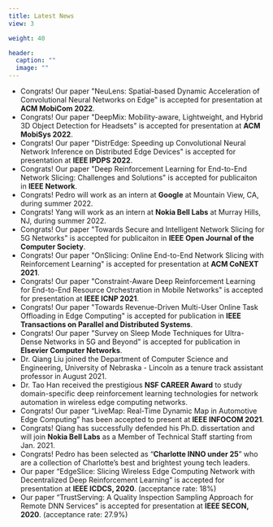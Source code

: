 ```yaml
---
title: Latest News
view: 3

weight: 40

header:
  caption: ""
  image: ""
---
```

- Congrats! Our paper "NeuLens: Spatial-based Dynamic Acceleration of Convolutional Neural Networks on Edge" is accepted for presentation at **ACM MobiCom 2022**.
- Congrats! Our paper "DeepMix: Mobility-aware, Lightweight, and Hybrid 3D Object Detection for Headsets" is accepted for presentation at **ACM MobiSys 2022**.
- Congrats! Our paper "DistrEdge: Speeding up Convolutional Neural Network Inference on Distributed Edge Devices" is accepted for presentation at **IEEE IPDPS 2022**.
- Congrats! Our paper "Deep Reinforcement Learning for End-to-End Network Slicing: Challenges and Solutions" is accepted for publicaiton in **IEEE Network**.
- Congrats! Pedro will work as an intern at **Google** at Mountain View, CA, during summer 2022. 
- Congrats! Yang will work as an intern at **Nokia Bell Labs** at Murray Hills, NJ, during summer 2022. 
- Congrats! Our paper "Towards Secure and Intelligent Network Slicing for 5G Networks" is accepted for publicaiton in **IEEE Open Journal of the Computer Society**. 
- Congrats! Our paper "OnSlicing: Online End-to-End Network Slicing with Reinforcement Learning" is accepted for presentation at **ACM CoNEXT 2021**.
- Congrats! Our paper "Constraint-Aware Deep Reinforcement Learning for End-to-End Resource Orchestration in Mobile Networks" is accepted for presentation at **IEEE ICNP 2021**.
- Congrats! Our paper "Towards Revenue-Driven Multi-User Online Task Offloading in Edge Computing" is accepted for publication in **IEEE Transactions on Parallel and Distributed Systems**.
- Congrats! Our paper "Survey on Sleep Mode Techniques for Ultra-Dense Networks in 5G and Beyond" is accepted for publication in **Elsevier Computer Networks**.
- Dr. Qiang Liu joined the Department of Computer Science and Engineering, University of Nebraska - Lincoln as a tenure track assistant professor in August 2021. 
- Dr. Tao Han received the prestigious **NSF CAREER Award** to study domain-specific deep reinforcement learning technologies for network automation in wireless edge computing networks.
- Congrats! Our paper “LiveMap: Real-Time Dynamic Map in Automotive Edge Computing” has been accepted to present at **IEEE INFOCOM 2021**.
- Congrats! Qiang has successfully defended his Ph.D. dissertation and will join **Nokia Bell Labs** as a Member of Technical Staff starting from Jan. 2021.
- Congrats! Pedro has been selected as “**Charlotte INNO under 25**” who are a collection of Charlotte’s best and brightest young tech leaders.
- Our paper “EdgeSlice: Slicing Wireless Edge Computing Network with Decentralized Deep Reinforcement Learning” is accepted for presentation at **IEEE ICDCS, 2020**. (acceptance rate: 18%)
- Our paper “TrustServing: A Quality Inspection Sampling Approach for Remote DNN Services” is accepted for presentation at **IEEE SECON, 2020**. (acceptance rate: 27.9%)
